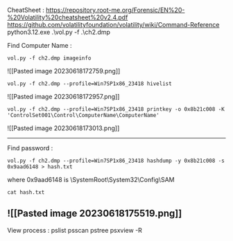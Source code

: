 CheatSheet :  https://repository.root-me.org/Forensic/EN%20-%20Volatility%20cheatsheet%20v2.4.pdf
https://github.com/volatilityfoundation/volatility/wiki/Command-Reference
python3.12.exe .\vol.py -f .\ch2.dmp

Find Computer Name : 
```
vol.py -f ch2.dmp imageinfo
```

![[Pasted image 20230618172759.png]]

```
vol.py -f ch2.dmp --profile=Win7SP1x86_23418 hivelist
```
![[Pasted image 20230618172957.png]]

```
vol.py -f ch2.dmp --profile=Win7SP1x86_23418 printkey -o 0x8b21c008 -K 'ControlSet001\Control\ComputerName\ComputerName'
```

![[Pasted image 20230618173013.png]]

---

Find password : 
```
vol.py -f ch2.dmp --profile=Win7SP1x86_23418 hashdump -y 0x8b21c008 -s 0x9aad6148 > hash.txt
```
where 0x9aad6148 is \SystemRoot\System32\Config\SAM
```
cat hash.txt
```
![[Pasted image 20230618175519.png]]
---

View process : 
pslist
psscan
pstree
psxview -R